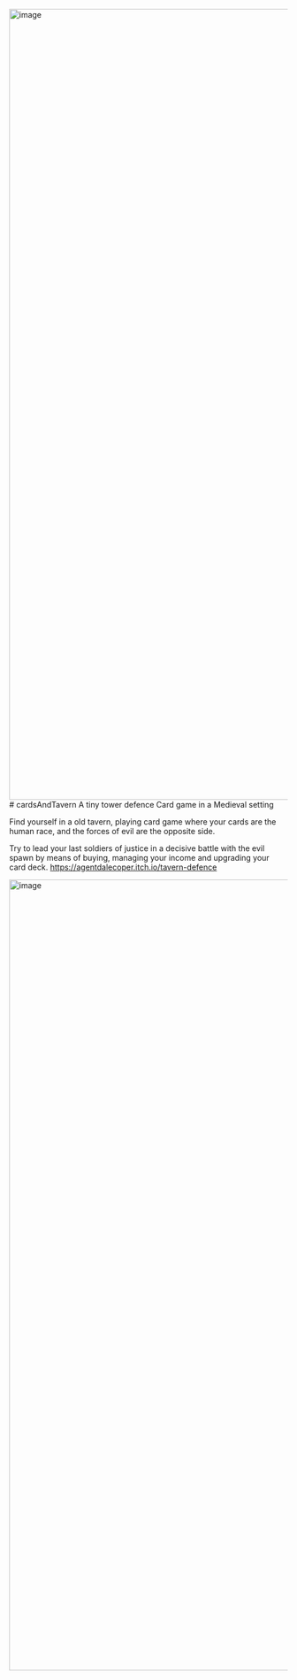 <img width="1429" alt="image" src="https://github.com/agentdalecoper/cardsAndTavern/assets/23356183/c7599296-6f7b-43cd-84fe-836219266a6e"># cardsAndTavern
A tiny tower defence Card game in a Medieval setting

Find yourself in a old tavern, playing card game where  your cards are the human race, and the forces of evil are the opposite side.

Try to lead your last soldiers of justice in a decisive battle with the evil spawn by means of buying, managing your income and upgrading your card deck.
https://agentdalecoper.itch.io/tavern-defence

<img width="1429" alt="image" src="https://github.com/agentdalecoper/cardsAndTavern/assets/23356183/4ff21ce4-15df-4bc0-9f07-06bb4195b2d9">
